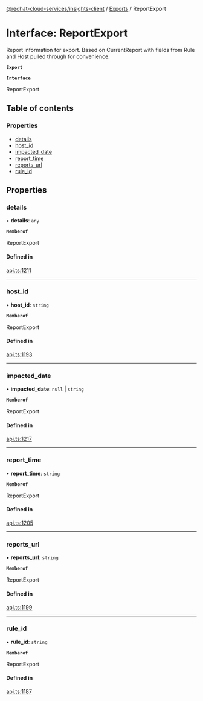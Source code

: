 [@redhat-cloud-services/insights-client](../README.md) / [Exports](../modules.md) / ReportExport

# Interface: ReportExport

Report information for export.  Based on CurrentReport with fields from Rule and Host pulled through for convenience.

**`Export`**

**`Interface`**

ReportExport

## Table of contents

### Properties

- [details](ReportExport.md#details)
- [host\_id](ReportExport.md#host_id)
- [impacted\_date](ReportExport.md#impacted_date)
- [report\_time](ReportExport.md#report_time)
- [reports\_url](ReportExport.md#reports_url)
- [rule\_id](ReportExport.md#rule_id)

## Properties

### details

• **details**: `any`

**`Memberof`**

ReportExport

#### Defined in

[api.ts:1211](https://github.com/RedHatInsights/javascript-clients/blob/master/packages/insights/api.ts#L1211)

___

### host\_id

• **host\_id**: `string`

**`Memberof`**

ReportExport

#### Defined in

[api.ts:1193](https://github.com/RedHatInsights/javascript-clients/blob/master/packages/insights/api.ts#L1193)

___

### impacted\_date

• **impacted\_date**: ``null`` \| `string`

**`Memberof`**

ReportExport

#### Defined in

[api.ts:1217](https://github.com/RedHatInsights/javascript-clients/blob/master/packages/insights/api.ts#L1217)

___

### report\_time

• **report\_time**: `string`

**`Memberof`**

ReportExport

#### Defined in

[api.ts:1205](https://github.com/RedHatInsights/javascript-clients/blob/master/packages/insights/api.ts#L1205)

___

### reports\_url

• **reports\_url**: `string`

**`Memberof`**

ReportExport

#### Defined in

[api.ts:1199](https://github.com/RedHatInsights/javascript-clients/blob/master/packages/insights/api.ts#L1199)

___

### rule\_id

• **rule\_id**: `string`

**`Memberof`**

ReportExport

#### Defined in

[api.ts:1187](https://github.com/RedHatInsights/javascript-clients/blob/master/packages/insights/api.ts#L1187)
